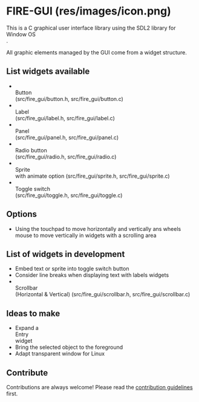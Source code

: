 # FIRE-GUI (res/images/icon.png)

This is a C graphical user interface library using the SDL2 library for <br>Window OS</br>.

All graphic elements managed by the GUI come from a widget structure.

## List widgets available

-   <br>Button</br> (src/fire_gui/button.h, src/fire_gui/button.c)
-   <br>Label</br> (src/fire_gui/label.h, src/fire_gui/label.c)
-   <br>Panel</br> (src/fire_gui/panel.h, src/fire_gui/panel.c)
-   <br>Radio button</br> (src/fire_gui/radio.h, src/fire_gui/radio.c)
-   <br>Sprite</br> with animate option (src/fire_gui/sprite.h, src/fire_gui/sprite.c)
-   <br>Toggle switch</br> (src/fire_gui/toggle.h, src/fire_gui/toggle.c)

## Options

-   Using the touchpad to move horizontally and vertically ans wheels mouse to move vertically in widgets with a scrolling area

## List of widgets in development

-   Embed text or sprite into toggle switch button
-   Consider line breaks when displaying text with labels widgets
-   <br>Scrollbar</br> (Horizontal & Vertical) (src/fire_gui/scrollbar.h, src/fire_gui/scrollbar.c)

## Ideas to make

-   Expand a <br>Entry</br> widget
-   Bring the selected object to the foreground
-   Adapt transparent window for Linux

## Contribute

Contributions are always welcome!
Please read the [contribution guidelines](contributing.md) first.
